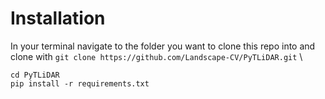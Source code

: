 # Installation

In your terminal navigate to the folder you want to clone this repo into and clone with ```git clone https://github.com/Landscape-CV/PyTLiDAR.git``` \
```
cd PyTLiDAR
pip install -r requirements.txt
```
